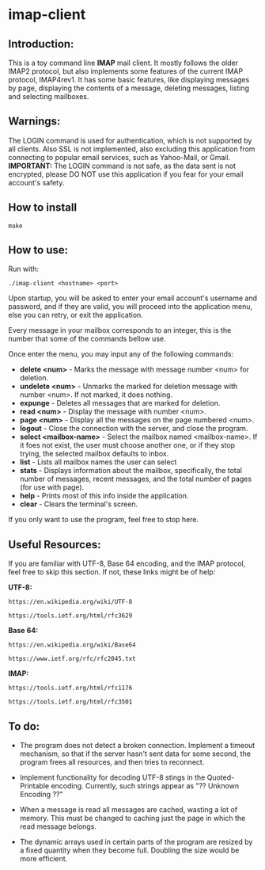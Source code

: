 # imap-client

## Introduction:

 This is a toy command line **IMAP** mail client. It mostly follows the older IMAP2 protocol, 
but also implements some features of the current IMAP protocol, IMAP4rev1.
 It has some basic features, like displaying messages by page, displaying the 
contents of a message, deleting messages, listing and selecting mailboxes. 



## Warnings:

 The LOGIN command is used for authentication, which is not supported by all clients.
Also SSL is not implemented, also excluding this application from connecting to
popular email services, such as Yahoo-Mail, or Gmail.
 **IMPORTANT:** The LOGIN command is not safe, as the data sent is not encrypted, please
DO NOT use this application if you fear for your email account's safety.

## How to install
```
make
```

## How to use:
Run with:
```
./imap-client <hostname> <port>
```


 Upon startup, you will be asked to enter your email account's username and password, and
if they are valid, you will proceed into the application menu, else you can
retry, or exit the application.

 Every message in your mailbox corresponds to an integer, this is the number that some of the commands bellow use.
 
 
 Once enter the menu, you may input any of the following commands:

+ **delete <num\>** - Marks the message with message number <num\> for deletion.
+ **undelete <num\>** - Unmarks the marked for deletion message with number <num\>. If not marked, it does nothing.
+ **expunge** - Deletes all messages that are marked for deletion.
+ **read <num\>** - Display the message with number <num\>.
+ **page <num\>** - Display all the messages on the page numbered <num\>.
+ **logout** - Close the connection with the server, and close the program.
+ **select <mailbox-name\>** - Select the mailbox named <mailbox-name\>. If it foes not exist,
      the user must choose another one, or if they stop trying, the selected mailbox
      defaults to inbox.
+ **list** - Lists all mailbox names the user can select
+ **stats** - Displays information about the mailbox, specifically, the total number
 of messages, recent messages, and the total number of pages (for use with page).
+ **help** - Prints most of this info inside the application.
+ **clear** - Clears the terminal's screen.

If you only want to use the program, feel free to stop here.



## Useful Resources:

  If you are familiar with UTF-8, Base 64 encoding, and the IMAP protocol, feel
 free to skip this section. If not, these links might be of help:

 **UTF-8:**
 	
    https://en.wikipedia.org/wiki/UTF-8  
 	
    https://tools.ietf.org/html/rfc3629

**Base 64:**
 	
    https://en.wikipedia.org/wiki/Base64
 	
    https://www.ietf.org/rfc/rfc2045.txt

 **IMAP:**
 	
    https://tools.ietf.org/html/rfc1176
 	
    https://tools.ietf.org/html/rfc3501



 ## To do:

 + The program does not detect a broken connection. Implement a timeout mechanism, so
  that if the server hasn't sent data for some second, the program frees all resources,
  and then tries to reconnect.

 + Implement functionality for decoding UTF-8 stings in the Quoted-Printable encoding.
  Currently, such strings appear as "?? Unknown Encoding ??"

 + When a message is read all messages are cached, wasting a lot of memory. This must be changed to
  caching just the page in which the read message belongs.

 + The dynamic arrays used in certain parts of the program are resized by a fixed quantity when they
  become full. Doubling the size would be more efficient.
